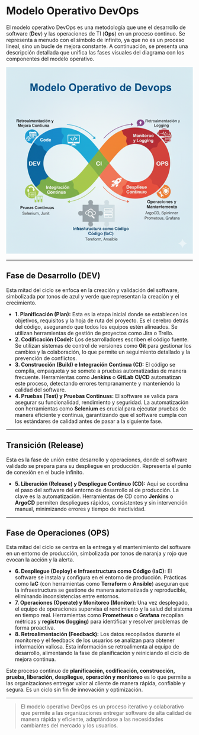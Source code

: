 # Modelo Operativo DevOps

El modelo operativo DevOps es una metodología que une el desarrollo de software (**Dev**) y las operaciones de TI (**Ops**) en un proceso continuo. Se representa a menudo con el símbolo de infinito, ya que no es un proceso lineal, sino un bucle de mejora constante. A continuación, se presenta una descripción detallada que unifica las fases visuales del diagrama con los componentes del modelo operativo.

![Diagrama de Flujo de DevOps](../../images/modelo-operativo.png?raw=true)

---

## **Fase de Desarrollo (DEV)**

Esta mitad del ciclo se enfoca en la creación y validación del software, simbolizada por tonos de azul y verde que representan la creación y el crecimiento.

* **1. Planificación (Plan):** Esta es la etapa inicial donde se establecen los objetivos, requisitos y la hoja de ruta del proyecto. Es el cerebro detrás del código, asegurando que todos los equipos estén alineados. Se utilizan herramientas de gestión de proyectos como Jira o Trello.
* **2. Codificación (Code):** Los desarrolladores escriben el código fuente. Se utilizan sistemas de control de versiones como **Git** para gestionar los cambios y la colaboración, lo que permite un seguimiento detallado y la prevención de conflictos.
* **3. Construcción (Build) e Integración Continua (CI):** El código se compila, empaqueta y se somete a pruebas automatizadas de manera frecuente. Herramientas como **Jenkins** o **GitLab CI/CD** automatizan este proceso, detectando errores tempranamente y manteniendo la calidad del software.
* **4. Pruebas (Test) y Pruebas Continuas:** El software se valida para asegurar su funcionalidad, rendimiento y seguridad. La automatización con herramientas como **Selenium** es crucial para ejecutar pruebas de manera eficiente y continua, garantizando que el software cumpla con los estándares de calidad antes de pasar a la siguiente fase.

---

## **Transición (Release)**

Esta es la fase de unión entre desarrollo y operaciones, donde el software validado se prepara para su despliegue en producción. Representa el punto de conexión en el bucle infinito.

* **5. Liberación (Release) y Despliegue Continuo (CD):** Aquí se coordina el paso del software del entorno de desarrollo al de producción. La clave es la automatización. Herramientas de CD como **Jenkins** o **ArgoCD** permiten despliegues rápidos, consistentes y sin intervención manual, minimizando errores y tiempo de inactividad.

---

## **Fase de Operaciones (OPS)**

Esta mitad del ciclo se centra en la entrega y el mantenimiento del software en un entorno de producción, simbolizada por tonos de naranja y rojo que evocan la acción y la alerta.

* **6. Despliegue (Deploy) e Infraestructura como Código (IaC):** El software se instala y configura en el entorno de producción. Prácticas como **IaC** (con herramientas como **Terraform** o **Ansible**) aseguran que la infraestructura se gestione de manera automatizada y reproducible, eliminando inconsistencias entre entornos.
* **7. Operaciones (Operate) y Monitoreo (Monitor):** Una vez desplegado, el equipo de operaciones supervisa el rendimiento y la salud del sistema en tiempo real. Herramientas como **Prometheus** o **Grafana** recopilan métricas y **registros (logging)** para identificar y resolver problemas de forma proactiva.
* **8. Retroalimentación (Feedback):** Los datos recopilados durante el monitoreo y el feedback de los usuarios se analizan para obtener información valiosa. Esta información se retroalimenta al equipo de desarrollo, alimentando la fase de planificación y reiniciando el ciclo de mejora continua.

Este proceso continuo de **planificación, codificación, construcción, prueba, liberación, despliegue, operación y monitoreo** es lo que permite a las organizaciones entregar valor al cliente de manera rápida, confiable y segura. Es un ciclo sin fin de innovación y optimización.

---

> El modelo operativo DevOps es un proceso iterativo y colaborativo que permite a las organizaciones entregar software de alta calidad de manera rápida y eficiente, adaptándose a las necesidades cambiantes del mercado y los usuarios.